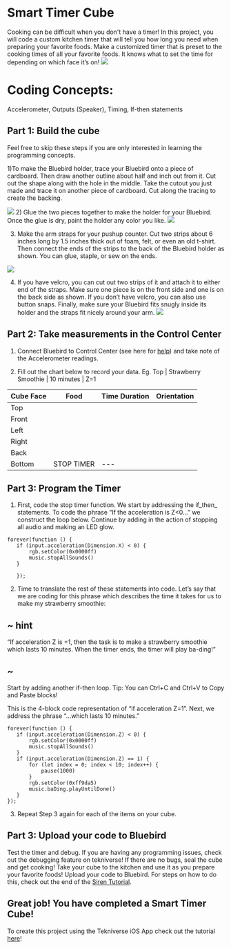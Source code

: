 # Smart Timer Cube


Cooking can be difficult when you don't have a timer! In this project, you will code a custom kitchen timer that will tell you how long you need when preparing your favorite foods. Make a customized timer that is preset to the cooking times of all your favorite foods. It knows what to set the time for depending on which face it’s on!
![](/static/bb/projects/timercube.png)

# Coding Concepts:
Accelerometer, Outputs (Speaker), Timing, If-then statements



## Part 1: Build the cube

Feel free to skip these steps if you are only interested in learning the programming concepts.

1)To make the Bluebird holder, trace your Bluebird onto a piece of cardboard. Then draw another outline about half and inch out from it. Cut out the shape along with the hole in the middle. Take the cutout you just made and trace it on another piece of cardboard. Cut along the tracing to create the backing.

![](/static/bb/projects/.png)
2) Glue the two pieces together to make the holder for your Bluebird. Once the glue is dry, paint the holder any color you like.
![](/static/bb/projects/.png)


3) Make the arm straps for your pushup counter. Cut two strips about 6 inches long by 1.5 inches thick out of foam, felt, or even an old t-shirt. Then connect the ends of the strips to the back of the Bluebird holder as shown. You can glue, staple, or sew on the ends.

![](/static/bb/projects/.png)

4) If you have velcro, you can cut out two strips of it and attach it to either end of the straps. Make sure one piece is on the front side and one is on the back side as shown. If you don’t have velcro, you can also use button snaps. Finally, make sure your Bluebird fits snugly inside its holder and the straps fit nicely around your arm.
![](/static/bb/projects/.png)

## Part 2: Take measurements in the Control Center

1) Connect Bluebird to Control Center (see here for [help](/controlcenter)) and take note of the Accelerometer readings.

2) Fill out the chart below to record your data.
Eg. Top  | Strawberry Smoothie | 10 minutes |  Z=1

| Cube Face |    Food     |  Time Duration |Orientation|
|----------|-------------|----------|-------------|
|Top||||
|Front||||
|Left||||
|Right||||
|Back||||
|Bottom |STOP TIMER |---|||


##  Part 3: Program the Timer


1) First, code the stop timer function. We start by addressing the if_then_ statements. To code the phrase “If the acceleration is Z<0…” we construct the loop below. Continue by adding in the action of stopping all audio and making an LED glow.


```blocks
forever(function () {
   if (input.acceleration(Dimension.X) < 0) {
       rgb.setColor(0x0000ff)
       music.stopAllSounds()
   }

   });
   ```

2) Time to translate the rest of these statements into code. Let’s say that we are coding for this phrase which describes the time it takes for us to make my strawberry smoothie:
## ~ hint
“If acceleration Z is =1, then the task is to make a strawberry smoothie which lasts 10 minutes. When the timer ends, the timer will play ba-ding!”
## ~
Start by adding another if-then loop.
Tip: You can Ctrl+C and Ctrl+V to Copy and Paste blocks!

This is the 4-block code representation of “if acceleration Z=1”. Next, we address the phrase “...which lasts 10 minutes.”

```blocks
forever(function () {
   if (input.acceleration(Dimension.Z) < 0) {
       rgb.setColor(0x0000ff)
       music.stopAllSounds()
   }
   if (input.acceleration(Dimension.Z) == 1) {
       for (let index = 0; index < 10; index++) {
           pause(1000)
       }
       rgb.setColor(0xff9da5)
       music.baDing.playUntilDone()
   }
});
```


3) Repeat Step 3 again for each of the items on your cube.


## Part 3: Upload your code to Bluebird

Test the timer and debug. If you are having any programming issues, check out the debugging feature on tekniverse!
If there are no bugs, seal the cube and get cooking! Take your cube to the kitchen and use it as you prepare your favorite foods!
Upload your code to Bluebird.
For steps on how to do this, check out the end of the [Siren Tutorial](/demos/siren).


## Great job! You have completed a Smart Timer Cube!

To create this project using the Tekniverse iOS App check out the tutorial [here](https://tekniverse.teknikio.com/resources/inventions/23)!
